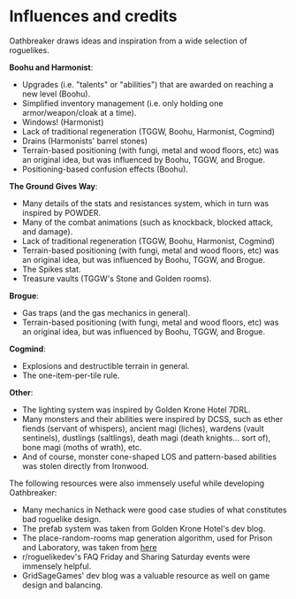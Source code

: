 # Influences and credits

Oathbreaker draws ideas and inspiration from a wide selection of roguelikes.

**Boohu and Harmonist**:
- Upgrades (i.e. "talents" or "abilities") that are awarded on reaching a new
  level (Boohu).
- Simplified inventory management (i.e. only holding one armor/weapon/cloak at a time).
- Windows! (Harmonist)
- Lack of traditional regeneration (TGGW, Boohu, Harmonist, Cogmind)
- Drains (Harmonists' barrel stones)
- Terrain-based positioning (with fungi, metal and wood floors, etc) was an
  original idea, but was influenced by Boohu, TGGW, and Brogue.
- Positioning-based confusion effects (Boohu).

**The Ground Gives Way**:
- Many details of the stats and resistances system, which in turn was inspired
  by POWDER.
- Many of the combat animations (such as knockback, blocked attack, and damage).
- Lack of traditional regeneration (TGGW, Boohu, Harmonist, Cogmind)
- Terrain-based positioning (with fungi, metal and wood floors, etc) was an
  original idea, but was influenced by Boohu, TGGW, and Brogue.
- The Spikes stat.
- Treasure vaults (TGGW's Stone and Golden rooms).

**Brogue**:
- Gas traps (and the gas mechanics in general).
- Terrain-based positioning (with fungi, metal and wood floors, etc) was an
  original idea, but was influenced by Boohu, TGGW, and Brogue.

**Cogmind**:
- Explosions and destructible terrain in general.
- The one-item-per-tile rule.

**Other**:
- The lighting system was inspired by Golden Krone Hotel 7DRL.
- Many monsters and their abilities were inspired by DCSS, such as ether
  fiends (servant of whispers), ancient magi (liches), wardens (vault sentinels),
  dustlings (saltlings), death magi (death knights... sort of),
  bone magi (moths of wrath), etc.
- And of course, monster cone-shaped LOS and pattern-based abilities was stolen
  directly from Ironwood.

The following resources were also immensely useful while developing Oathbreaker:
- Many mechanics in Nethack were good case studies of what constitutes bad
  roguelike design.
- The prefab system was taken from Golden Krone Hotel's dev blog.
- The place-random-rooms map generation algorithm, used for Prison and
  Laboratory, was taken from
  [here](http://roguelikedeveloper.blogspot.com/2007/11/unangband-dungeon-generation-part-five.htm)
- r/roguelikedev's FAQ Friday and Sharing Saturday events were immensely
  helpful.
- GridSageGames' dev blog was a valuable resource as well on game design and
  balancing.
